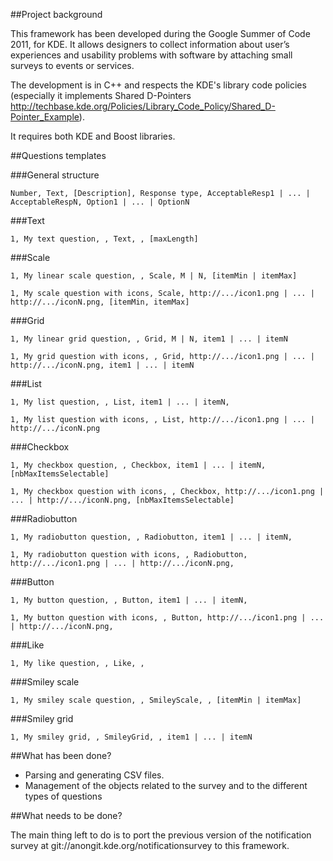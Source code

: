 ##Project background

This framework has been developed during the Google Summer of Code 2011, for KDE.
It allows designers to collect information about user’s experiences and usability problems with software by attaching small surveys to events or services.

The development is in C++ and respects the KDE's library code policies
(especially it implements Shared D-Pointers
 http://techbase.kde.org/Policies/Library_Code_Policy/Shared_D-Pointer_Example).

It requires both KDE and Boost libraries.

##Questions templates

###General structure
```
Number, Text, [Description], Response type, AcceptableResp1 | ... | AcceptableRespN, Option1 | ... | OptionN
```

###Text
```
1, My text question, , Text, , [maxLength]
```

###Scale
```
1, My linear scale question, , Scale, M | N, [itemMin | itemMax]
```
```
1, My scale question with icons, Scale, http://.../icon1.png | ... | http://.../iconN.png, [itemMin, itemMax]
```

###Grid
```
1, My linear grid question, , Grid, M | N, item1 | ... | itemN
```
```
1, My grid question with icons, , Grid, http://.../icon1.png | ... | http://.../iconN.png, item1 | ... | itemN
```

###List
```
1, My list question, , List, item1 | ... | itemN,
```
```
1, My list question with icons, , List, http://.../icon1.png | ... | http://.../iconN.png
```

###Checkbox
```
1, My checkbox question, , Checkbox, item1 | ... | itemN, [nbMaxItemsSelectable]
```
```
1, My checkbox question with icons, , Checkbox, http://.../icon1.png | ... | http://.../iconN.png, [nbMaxItemsSelectable]
```

###Radiobutton
```
1, My radiobutton question, , Radiobutton, item1 | ... | itemN,
```
```
1, My radiobutton question with icons, , Radiobutton, http://.../icon1.png | ... | http://.../iconN.png,
```
###Button
```
1, My button question, , Button, item1 | ... | itemN,
```
```
1, My button question with icons, , Button, http://.../icon1.png | ... | http://.../iconN.png,
```
###Like
```
1, My like question, , Like, ,
```

###Smiley scale
```
1, My smiley scale question, , SmileyScale, , [itemMin | itemMax]
```

###Smiley grid
```
1, My smiley grid, , SmileyGrid, , item1 | ... | itemN
```

##What has been done?

- Parsing and generating CSV files.
- Management of the objects related to the survey and to the different types of questions

##What needs to be done?

The main thing left to do is to port the previous version of the notification survey at git://anongit.kde.org/notificationsurvey to this framework. 